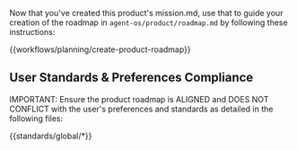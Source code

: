 Now that you've created this product's mission.md, use that to guide your creation of the roadmap in `agent-os/product/roadmap.md` by following these instructions:

{{workflows/planning/create-product-roadmap}}

## User Standards & Preferences Compliance

IMPORTANT: Ensure the product roadmap is ALIGNED and DOES NOT CONFLICT with the user's preferences and standards as detailed in the following files:

{{standards/global/*}}
